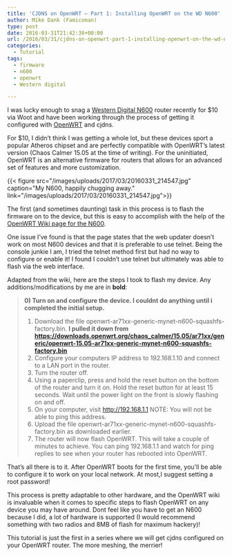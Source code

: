 ```yaml
---
title: 'CJDNS on OpenWRT – Part 1: Installing OpenWRT on the WD N600'
author: Mike Dank (Famicoman)
type: post
date: 2016-03-31T21:42:38+00:00
url: /2016/03/31/cjdns-on-openwrt-part-1-installing-openwrt-on-the-wd-n600/
categories:
  - Tutorial
tags:
  - firmware
  - n600
  - openwrt
  - Western digital

---
```

I was lucky enough to snag a <a href="http://www.amazon.com/N600-Dual-Router-Wireless-Accelerate/dp/B007KZQM9G">Western Digital N600</a> router recently for $10 via Woot and have been working through the process of getting it configured with <a href="http://openwrt.org/">OpenWRT</a> and cjdns.

For $10, I didn’t think I was getting a whole lot, but these devices sport a popular Atheros chipset and are perfectly compatible with OpenWRT’s latest version (Chaos Calmer 15.05 at the time of writing). For the uninitiated, OpenWRT is an alternative firmware for routers that allows for an advanced set of features and more customization.

{{< figure src="/images/uploads/2017/03/20160331_214547.jpg" caption="My N600, happily chugging away." link="/images/uploads/2017/03/20160331_214547.jpg">}}

The first (and sometimes daunting) task in this process is to flash the firmware on to the device, but this is easy to accomplish with the help of the <a href="https://wiki.openwrt.org/toh/wd/n600">OpenWRT Wiki page for the N600</a>.

One issue I’ve found is that the page states that the web updater doesn’t work on most N600 devices and that it is preferable to use telnet. Being the console junkie I am, I tried the telnet method first but had no way to configure or enable it! I found I couldn’t use telnet but ultimately was able to flash via the web interface.

Adapted from the wiki, here are the steps I took to flash my device. Any additions/modifications by me are in **bold**:

> **0) Turn on and configure the device. I couldnt do anything until i completed the initial setup.**  
> 1) Download the file openwrt-ar71xx-generic-mynet-n600-squashfs-factory.bin. **I pulled it down from https://downloads.openwrt.org/chaos_calmer/15.05/ar71xx/generic/openwrt-15.05-ar71xx-generic-mynet-n600-squashfs-factory.bin**  
> 2) Configure your computers IP address to 192.168.1.10 and connect to a LAN port in the router.  
> 3) Turn the router off.  
> 4) Using a paperclip, press and hold the reset button on the bottom of the router and turn it on. Hold the reset button for at least 15 seconds. Wait until the power light on the front is slowly flashing on and off.  
> 5) On your computer, visit http://192.168.1.1 NOTE: You will not be able to ping this address.  
> 6) Upload the file openwrt-ar71xx-generic-mynet-n600-squashfs-factory.bin as downloaded earlier.  
> 7) The router will now flash OpenWRT. This will take a couple of minutes to achieve. You can ping 192.168.1.1 and watch for ping replies to see when your router has rebooted into OpenWRT.  

That’s all there is to it. After OpenWRT boots for the first time, you'll be able to configure it to work on your local network. At most,I suggest setting a root password!

This process is pretty adaptable to other hardware, and the OpenWRT wiki is invaluable when it comes to specific steps to flash OpenWRT on any device you may have around. Dont feel like you have to get an N600 because I did, a lot of hardware is supported (I would recommend something with two radios and 8MB of flash for maximum hackery)!

This tutorial is just the first in a series where we will get cjdns configured on your OpenWRT router. The more meshing, the merrier!